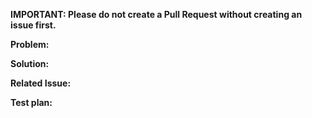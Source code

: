 **IMPORTANT: Please do not create a Pull Request without creating an issue first.**

**Problem:**
<!-- Explain the problem you are aiming to resolve in this PR. -->

**Solution:**
<!-- Example: When "Adding a function to do X", explain why it is necessary to have a way to do X. -->

**Related Issue:**

**Test plan:**
<!-- Make sure tests pass on the Circle CI. -->